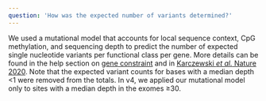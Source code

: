 ```yaml
---
question: 'How was the expected number of variants determined?'
---
```


We used a mutational model that accounts for local sequence context, CpG methylation, and sequencing depth to predict the number of expected single nucleotide variants per functional class per gene. More details can be found in the help section on [gene constraint](/help/constraint) and in [Karczewski _et al._ Nature 2020](https://doi.org/10.1038/s41586-020-2308-7). Note that the expected variant counts for bases with a median depth <1 were removed from the totals. In v4, we applied our mutational model only to sites with a median depth in the exomes ≥30.
